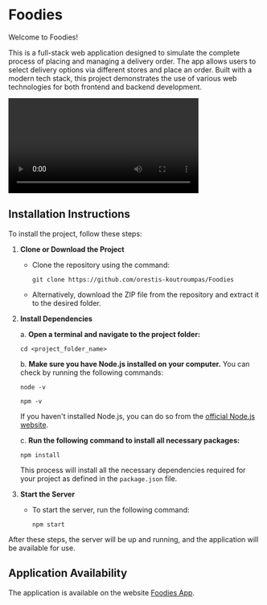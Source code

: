 # Foodies

Welcome to Foodies!

This is a full-stack web application designed to simulate the complete process of placing and managing a delivery order. The app allows users to select delivery options via different stores and place an order. Built with a modern tech stack, this project demonstrates the use of various web technologies for both frontend and backend development.

<video width="75%" controls>
    <source src="screenshots/foodies_demo.mp4" type="video/mp4">
    Your browser does not support the video tag.
</video>

## Installation Instructions

To install the project, follow these steps:

1. **Clone or Download the Project**
   - Clone the repository using the command:
     ```
     git clone https://github.com/orestis-koutroumpas/Foodies
     ```
   - Alternatively, download the ZIP file from the repository and extract it to the desired folder.

2. **Install Dependencies**

    a. **Open a terminal and navigate to the project folder:**

    ```
    cd <project_folder_name>
    ```

    b. **Make sure you have Node.js installed on your computer.** You can check by running the following commands:

    ```
    node -v
    ```

    ```
    npm -v
    ```

    If you haven't installed Node.js, you can do so from the [official Node.js website](https://nodejs.org/).

    c. **Run the following command to install all necessary packages:**

    ```
    npm install
    ```

    This process will install all the necessary dependencies required for your project as defined in the `package.json` file.

3. **Start the Server**
   - To start the server, run the following command:
     ```
     npm start
     ```

After these steps, the server will be up and running, and the application will be available for use.

## Application Availability

The application is available on the website [Foodies App](https://foodies-app-58fe3d79abda.herokuapp.com/).

